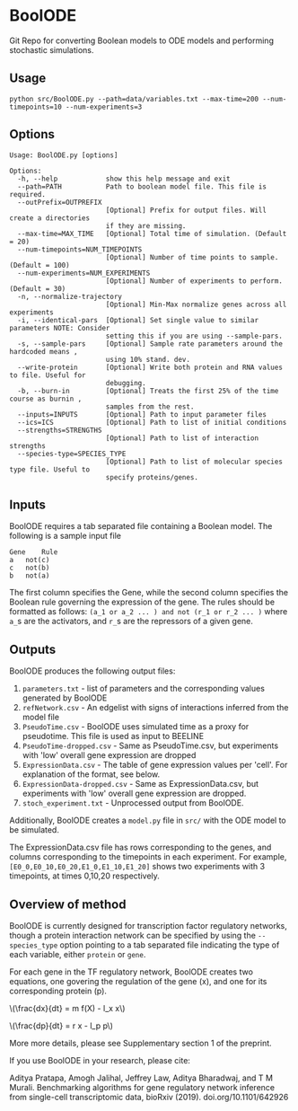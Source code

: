 # BoolODE
Git Repo for converting Boolean models to ODE models and performing stochastic simulations.

## Usage
`python src/BoolODE.py --path=data/variables.txt --max-time=200 --num-timepoints=10 --num-experiments=3`

## Options 
```
Usage: BoolODE.py [options]

Options:
  -h, --help            show this help message and exit
  --path=PATH           Path to boolean model file. This file is required.
  --outPrefix=OUTPREFIX
                        [Optional] Prefix for output files. Will create a directories
                        if they are missing.
  --max-time=MAX_TIME   [Optional] Total time of simulation. (Default = 20)
  --num-timepoints=NUM_TIMEPOINTS
                        [Optional] Number of time points to sample. (Default = 100)
  --num-experiments=NUM_EXPERIMENTS
                        [Optional] Number of experiments to perform. (Default = 30)
  -n, --normalize-trajectory
                        [Optional] Min-Max normalize genes across all experiments
  -i, --identical-pars  [Optional] Set single value to similar parameters NOTE: Consider
                        setting this if you are using --sample-pars.
  -s, --sample-pars     [Optional] Sample rate parameters around the hardcoded means ,
                        using 10% stand. dev.
  --write-protein       [Optional] Write both protein and RNA values to file. Useful for
                        debugging.
  -b, --burn-in         [Optional] Treats the first 25% of the time course as burnin ,
                        samples from the rest.
  --inputs=INPUTS       [Optional] Path to input parameter files
  --ics=ICS             [Optional] Path to list of initial conditions
  --strengths=STRENGTHS
                        [Optional] Path to list of interaction strengths
  --species-type=SPECIES_TYPE
                        [Optional] Path to list of molecular species type file. Useful to
                        specify proteins/genes. 
```
## Inputs
BoolODE requires a tab separated file containing a Boolean model. The following is a sample input file
```
Gene	Rule
a	not(c)
c	not(b)
b	not(a)
```
The first column specifies the Gene, while the second column specifies the Boolean rule governing 
the expression of the gene. The rules should be formatted as follows: 
`(a_1 or a_2 ... ) and not (r_1 or r_2 ... )` where `a_`s are the activators, and `r_`s are the
repressors of a given gene.

## Outputs
BoolODE produces the following output files:
1. `parameters.txt` - list of parameters and the corresponding values generated by BoolODE
2. `refNetwork.csv` - An edgelist with signs of interactions inferred from the model file
3. `PseudoTime.csv` - BoolODE uses simulated time as a proxy for pseudotime. This file is used as input to BEELINE
4. `PseudoTime-dropped.csv` - Same as PseudoTime.csv, but experiments with 'low' overall gene expression are dropped
5. `ExpressionData.csv` - The table of gene expression values per 'cell'. For explanation of the format, see below.
6. `ExpressionData-dropped.csv` - Same as ExpressionData.csv, but experiments with 'low' overall gene expression are dropped.
7. `stoch_experiment.txt` - Unprocessed output from BoolODE. 

Additionally, BoolODE creates a `model.py` file in `src/` with the ODE model to be simulated.

The ExpressionData.csv file has rows corresponding to the genes, and
columns corresponding to the timepoints in each experiment.  For
example, `[E0_0,E0_10,E0_20,E1_0,E1_10,E1_20]` shows two experiments
with 3 timepoints, at times 0,10,20 respectively.

## Overview of method
BoolODE is currently designed for transcription factor regulatory networks, though a protein interaction
network can be specified by using the `--species_type` option pointing to a tab separated file indicating
the type of each variable, either `protein` or `gene`.

For each gene in the TF regulatory network, BoolODE creates two equations, one govering the regulation
 of the gene (x), and one for its corresponding protein (p).
 
\\(\frac{dx}{dt} = m f(X) - l_x x\\)
 
\\(\frac{dp}{dt} = r x  - l_p p\\)

More more details, please see Supplementary section 1 of the preprint.


If you use BoolODE in your research, please cite:

Aditya Pratapa, Amogh Jalihal, Jeffrey Law, Aditya Bharadwaj, and T M Murali. Benchmarking algorithms for gene regulatory network inference from single-cell transcriptomic data, bioRxiv (2019). doi.org/10.1101/642926
